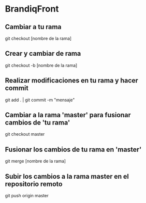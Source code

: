 # BrandiqFront

## Cambiar a tu rama

git checkout [nombre de la rama]

## Crear y cambiar de rama

git checkout -b [nombre de la rama]

## Realizar modificaciones en tu rama y hacer commit

git add . | git commit -m "mensaje"

## Cambiar a la rama 'master' para fusionar cambios de 'tu rama'

git checkout master

## Fusionar los cambios de tu rama en 'master'

git merge [nombre de la rama]

## Subir los cambios a la rama master en el repositorio remoto

git push origin master
